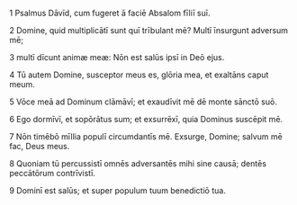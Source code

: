 1 Psalmus Dāvīd, cum fugeret ā faciē Absalom fīliī suī.

2 Domine, quid multiplicātī sunt quī trībulant mē? Multī īnsurgunt adversum mē;

3 multī dīcunt animæ meæ: Nōn est salūs ipsī in Deō ejus.

4 Tū autem Domine, susceptor meus es, glōria mea, et exaltāns caput meum.

5 Vōce meā ad Dominum clāmāvī; et exaudīvit mē dē monte sānctō suō.

6 Ego dormīvī, et sopōrātus sum; et exsurrēxī, quia Dominus suscēpit mē.

7 Nōn timēbō mīllia populī circumdantīs mē. Exsurge, Domine; salvum mē fac, Deus meus.

8 Quoniam tū percussistī omnēs adversantēs mihi sine causā; dentēs peccātōrum contrīvistī.

9 Dominī est salūs; et super populum tuum benedictiō tua.
